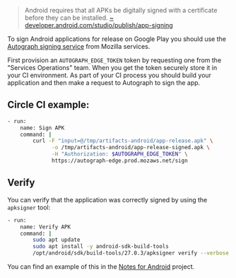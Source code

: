 > Android requires that all APKs be digitally signed with a certificate before they can be installed.
[~ developer.android.com/studio/publish/app-signing](https://developer.android.com/studio/publish/app-signing)

To sign Android applications for release on Google Play you should use the [Autograph signing service](https://github.com/mozilla-services/autograph) from Mozilla services.

First provision an `AUTOGRAPH_EDGE_TOKEN` token by requesting one from the "Services Operations" team. When you get the token 
securely store it in your CI environment.
As part of your CI process you should build your application and then make a request to Autograph to sign the app.

## Circle CI example:

```sh
- run:
    name: Sign APK
    command: |
        curl -F "input=@/tmp/artifacts-android/app-release.apk" \
              -o /tmp/artifacts-android/app-release-signed.apk \
              -H "Authorization: $AUTOGRAPH_EDGE_TOKEN" \
              https://autograph-edge.prod.mozaws.net/sign
```

## Verify

You can verify that the application was correctly signed by using the `apksigner` tool:

```bash
- run:
    name: Verify APK
    command: |
        sudo apt update
        sudo apt install -y android-sdk-build-tools
        /opt/android/sdk/build-tools/27.0.3/apksigner verify --verbose /tmp/artifacts-android/app-release-signed.apk
```


You can find an example of this in the [Notes for Android](https://github.com/mozilla/notes/blob/ce9c0f2fa0f012d2fcdea204e4ea61f171db97f2/circle.yml) project.
